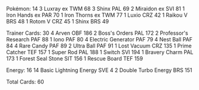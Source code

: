 Pokémon: 14
3 Luxray ex TWM 68
3 Shinx PAL 69
2 Miraidon ex SVI 81
1 Iron Hands ex PAR 70
1 Iron Thorns ex TWM 77
1 Luxio CRZ 42
1 Raikou V BRS 48
1 Rotom V CRZ 45
1 Shinx BRS 49

Trainer Cards: 30
4 Arven OBF 186
2 Boss's Orders PAL 172
2 Professor's Research PAF 88
1 Iono PAF 80
4 Electric Generator PAF 79
4 Nest Ball PAF 84
4 Rare Candy PAF 89
2 Ultra Ball PAF 91
1 Lost Vacuum CRZ 135
1 Prime Catcher TEF 157
1 Super Rod PAL 188
1 Switch SVI 194
1 Bravery Charm PAL 173
1 Forest Seal Stone SIT 156
1 Rescue Board TEF 159

Energy: 16
14 Basic Lightning Energy SVE 4
2 Double Turbo Energy BRS 151

Total Cards: 60
